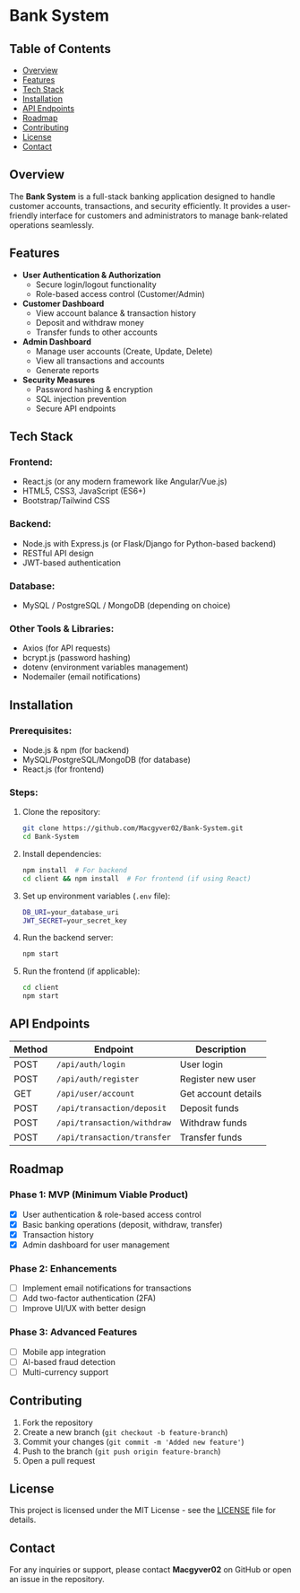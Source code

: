 # Bank System



## Table of Contents
- [Overview](#overview)
- [Features](#features)
- [Tech Stack](#tech-stack)
- [Installation](#installation)
- [API Endpoints](#api-endpoints)
- [Roadmap](#roadmap)
- [Contributing](#contributing)
- [License](#license)
- [Contact](#contact)

## Overview
The **Bank System** is a full-stack banking application designed to handle customer accounts, transactions, and security efficiently. It provides a user-friendly interface for customers and administrators to manage bank-related operations seamlessly.

## Features
- **User Authentication & Authorization**
  - Secure login/logout functionality
  - Role-based access control (Customer/Admin)
- **Customer Dashboard**
  - View account balance & transaction history
  - Deposit and withdraw money
  - Transfer funds to other accounts
- **Admin Dashboard**
  - Manage user accounts (Create, Update, Delete)
  - View all transactions and accounts
  - Generate reports
- **Security Measures**
  - Password hashing & encryption
  - SQL injection prevention
  - Secure API endpoints

## Tech Stack
### Frontend:
- React.js (or any modern framework like Angular/Vue.js)
- HTML5, CSS3, JavaScript (ES6+)
- Bootstrap/Tailwind CSS

### Backend:
- Node.js with Express.js (or Flask/Django for Python-based backend)
- RESTful API design
- JWT-based authentication

### Database:
- MySQL / PostgreSQL / MongoDB (depending on choice)

### Other Tools & Libraries:
- Axios (for API requests)
- bcrypt.js (password hashing)
- dotenv (environment variables management)
- Nodemailer (email notifications)

## Installation
### Prerequisites:
- Node.js & npm (for backend)
- MySQL/PostgreSQL/MongoDB (for database)
- React.js (for frontend)

### Steps:
1. Clone the repository:
   ```sh
   git clone https://github.com/Macgyver02/Bank-System.git
   cd Bank-System
   ```
2. Install dependencies:
   ```sh
   npm install  # For backend
   cd client && npm install  # For frontend (if using React)
   ```
3. Set up environment variables (`.env` file):
   ```sh
   DB_URI=your_database_uri
   JWT_SECRET=your_secret_key
   ```
4. Run the backend server:
   ```sh
   npm start
   ```
5. Run the frontend (if applicable):
   ```sh
   cd client
   npm start
   ```

## API Endpoints
| Method | Endpoint | Description |
|--------|---------|-------------|
| POST | `/api/auth/login` | User login |
| POST | `/api/auth/register` | Register new user |
| GET | `/api/user/account` | Get account details |
| POST | `/api/transaction/deposit` | Deposit funds |
| POST | `/api/transaction/withdraw` | Withdraw funds |
| POST | `/api/transaction/transfer` | Transfer funds |

## Roadmap
### Phase 1: MVP (Minimum Viable Product)
- [x] User authentication & role-based access control
- [x] Basic banking operations (deposit, withdraw, transfer)
- [x] Transaction history
- [x] Admin dashboard for user management

### Phase 2: Enhancements
- [ ] Implement email notifications for transactions
- [ ] Add two-factor authentication (2FA)
- [ ] Improve UI/UX with better design

### Phase 3: Advanced Features
- [ ] Mobile app integration
- [ ] AI-based fraud detection
- [ ] Multi-currency support

## Contributing
1. Fork the repository
2. Create a new branch (`git checkout -b feature-branch`)
3. Commit your changes (`git commit -m 'Added new feature'`)
4. Push to the branch (`git push origin feature-branch`)
5. Open a pull request

## License
This project is licensed under the MIT License - see the [LICENSE](LICENSE) file for details.

## Contact
For any inquiries or support, please contact **Macgyver02** on GitHub or open an issue in the repository.

